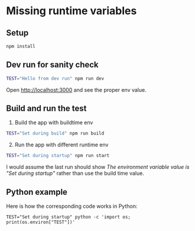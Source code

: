 # Missing runtime variables

## Setup
```bash
npm install
```

## Dev run for sanity check

```bash
TEST="Hello from dev run" npm run dev
```

Open [http://localhost:3000](http://localhost:3000) and see the proper env value.

## Build and run the test

1. Build the app with buildtime env
```bash
TEST="Set during build" npm run build
```

2. Run the app with different runtime env
```bash
TEST="Set during startup" npm run start
```
I would assume the last run should show *The environment variable value is "Set during startup"* rather than use the build time value.

## Python example
Here is how the corresponding code works in Python:
```shell
TEST="Set during startup" python -c 'import os; print(os.environ["TEST"])'
```